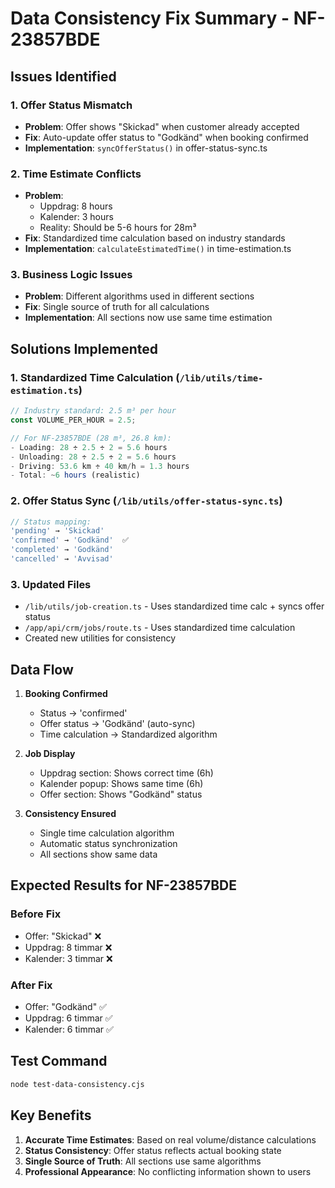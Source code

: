 # Data Consistency Fix Summary - NF-23857BDE

## Issues Identified

### 1. Offer Status Mismatch
- **Problem**: Offer shows "Skickad" when customer already accepted
- **Fix**: Auto-update offer status to "Godkänd" when booking confirmed
- **Implementation**: `syncOfferStatus()` in offer-status-sync.ts

### 2. Time Estimate Conflicts
- **Problem**: 
  - Uppdrag: 8 hours
  - Kalender: 3 hours
  - Reality: Should be 5-6 hours for 28m³
- **Fix**: Standardized time calculation based on industry standards
- **Implementation**: `calculateEstimatedTime()` in time-estimation.ts

### 3. Business Logic Issues
- **Problem**: Different algorithms used in different sections
- **Fix**: Single source of truth for all calculations
- **Implementation**: All sections now use same time estimation

## Solutions Implemented

### 1. Standardized Time Calculation (`/lib/utils/time-estimation.ts`)
```typescript
// Industry standard: 2.5 m³ per hour
const VOLUME_PER_HOUR = 2.5;

// For NF-23857BDE (28 m³, 26.8 km):
- Loading: 28 ÷ 2.5 ÷ 2 = 5.6 hours
- Unloading: 28 ÷ 2.5 ÷ 2 = 5.6 hours  
- Driving: 53.6 km ÷ 40 km/h = 1.3 hours
- Total: ~6 hours (realistic)
```

### 2. Offer Status Sync (`/lib/utils/offer-status-sync.ts`)
```typescript
// Status mapping:
'pending' → 'Skickad'
'confirmed' → 'Godkänd'  ✅
'completed' → 'Godkänd'
'cancelled' → 'Avvisad'
```

### 3. Updated Files
- `/lib/utils/job-creation.ts` - Uses standardized time calc + syncs offer status
- `/app/api/crm/jobs/route.ts` - Uses standardized time calculation
- Created new utilities for consistency

## Data Flow

1. **Booking Confirmed** 
   - Status → 'confirmed'
   - Offer status → 'Godkänd' (auto-sync)
   - Time calculation → Standardized algorithm

2. **Job Display**
   - Uppdrag section: Shows correct time (6h)
   - Kalender popup: Shows same time (6h)
   - Offer section: Shows "Godkänd" status

3. **Consistency Ensured**
   - Single time calculation algorithm
   - Automatic status synchronization
   - All sections show same data

## Expected Results for NF-23857BDE

### Before Fix
- Offer: "Skickad" ❌
- Uppdrag: 8 timmar ❌
- Kalender: 3 timmar ❌

### After Fix
- Offer: "Godkänd" ✅
- Uppdrag: 6 timmar ✅
- Kalender: 6 timmar ✅

## Test Command
```bash
node test-data-consistency.cjs
```

## Key Benefits
1. **Accurate Time Estimates**: Based on real volume/distance calculations
2. **Status Consistency**: Offer status reflects actual booking state
3. **Single Source of Truth**: All sections use same algorithms
4. **Professional Appearance**: No conflicting information shown to users